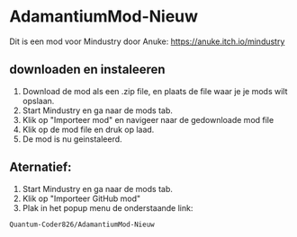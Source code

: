 # AdamantiumMod-Nieuw
Dit is een mod voor Mindustry door Anuke: https://anuke.itch.io/mindustry

## downloaden en instaleeren
1. Download de mod als een .zip file, en plaats de file waar je je mods wilt opslaan.
2. Start Mindustry en ga naar de mods tab.
3. Klik op "Importeer mod" en navigeer naar de gedownloade mod file
4. Klik op de mod file en druk op laad.
5. De mod is nu geinstaleerd.

## Aternatief:
1. Start Mindustry en ga naar de mods tab.
2. Klik op "Importeer GitHub mod"
3. Plak in het popup menu de onderstaande link:
```
Quantum-Coder826/AdamantiumMod-Nieuw
```
